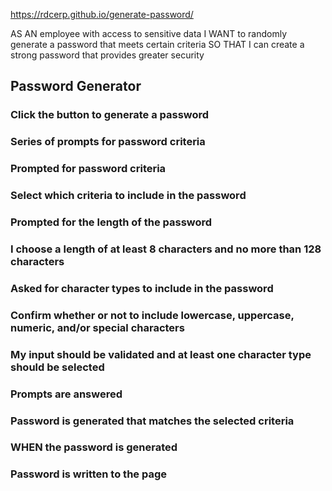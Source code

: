 https://rdcerp.github.io/generate-password/

AS AN employee with access to sensitive data
I WANT to randomly generate a password that meets certain criteria
SO THAT I can create a strong password that provides greater security

## Password Generator

### Click the button to generate a password
### Series of prompts for password criteria
### Prompted for password criteria
### Select which criteria to include in the password
### Prompted for the length of the password
### I choose a length of at least 8 characters and no more than 128 characters
### Asked for character types to include in the password
### Confirm whether or not to include lowercase, uppercase, numeric, and/or special characters
### My input should be validated and at least one character type should be selected
### Prompts are answered
### Password is generated that matches the selected criteria
### WHEN the password is generated
### Password is written to the page

